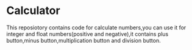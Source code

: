 # Calculator

This reposiotory contains code for calculate numbers,you can use it for integer and float numbers(positive and negative),it contains plus button,minus button,multiplication button and division button.



